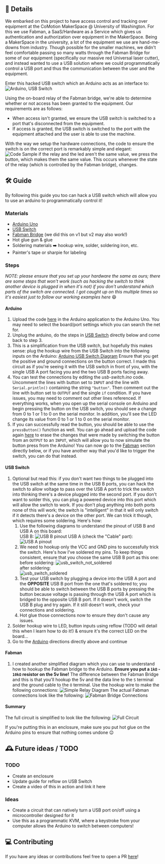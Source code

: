 ## 📝 Details

We embarked on this project to have access control and tracking over equipment at the CoMotion MakerSpace @ University of Washington. For this we use Fabman, a SaaS/Hardware as a Service which gives us authentication and authorization over equipment in the MakerSpace. Being a MakerSpace in the university, a lot of the equipment we use are hand-me-downs from industry. Though possible for the smaller machines, we didn't feel comfortable passing so many watts through the Fabman Bridge for some of our equipment (specifically our massive red Universal laser cutter), and instead wanted to use a USB solution where we could programmatically control a USB port and thus the communication between the user and the equipment.

Enter this hacked USB switch which an Arduino acts as an interface to:
![Arduino, USB Switch](media/arduino_switch.jpg?raw=true "Arduino, USB Switch")

Using the on-board relay of the Fabman bridge, we're able to determine whether or not access has been granted to the equipment. Our requirements are as follows:
* When access isn't granted, we ensure the USB switch is switched to a port that's disconnected from the equipment. 
* If access is granted, the USB switch is switched to the port with the equipment attached and the user is able to use the machine.

With the way we setup the hardware connections, the code to ensure the switch is on the correct port is remarkably simple and elegant:
![Code Sample](media/code_sample.png?raw=true "Code Sample")
if the relay and the led aren't the same value, we press the button, which makes them the same value. This occurs whenever the state of the relay (which is controlled by the Fabman bridge), changes.

## 🛠 Guide

By following this guide you too can hack a USB switch which will allow you to use an arduino to programmatically control it!

### Materials
* [Arduino Uno](https://amzn.to/2OqPTH5)
* [USB Switch](https://amzn.to/2Yb0qdT)
* [Fabman Bridge](http://bit.ly/2OseD1t) (we did this on v1 but v2 may also work!)
* Hot glue gun & glue
* Soldering materials ➡️ hookup wire, solder, soldering iron, etc.
* Painter's tape or sharpie for labeling

### Steps

_NOTE: please ensure that you set up your hardware the same as ours; there are some steps that won't work (such as hacking the switch to think another device is plugged in when it's not) if you don't understand which parts of the switch are connected. I got caught up on this multiple times so it's easiest just to follow our working examples here_ 😄

#### Arduino
1. Upload the code [here](src/usb_switch.ino) in the Arduino application to the Arduino Uno. You may need to select the board/port settings which you can search the net for.
2. Unplug the arduino, do the steps in [USB Switch](#usb-switch) directly below and come back to step 3.
3. This is a simplification from the USB switch, but hopefully this makes sense: plug the hookup wire from the USB Switch into the following inputs on the Arduino:
[Arduino USB Switch Diagram](media/arduino_usb_switch_diagram.jpg "Arduino USB Switch Diagram")
Ensure that you get the positive and ground connections on the button correct. I made this circuit as if you're seeing it with the USB switch in front of you, with the single USB A port facing you and the two USB B ports facing away.
1. You can test the connections by editing the _usb-switch.ino_ code. Uncomment the lines with button set to `INPUT` and the line with `Serial.println()` containing the string `"button"`. Then comment out the line with button set to `OUTPUT` and the single `if` condition. If you have issues, you may need to comment out other lines referenced. If everything works, when you open up the serial console on Arduino and begin pressing the button on the USB switch, you should see a change from 0 to 1 or 1 to 0 on the serial monitor. In addition, you'll see the LED change its value from 0 to 1 or 1 to 0 on the serial monitor.
2. If you can successfully read the button, you should be able to use the `pressButton()` function as well. You can go ahead and upload the code again [here](src/usb_switch.ino) to erase the changes that were made by switching the button from an `OUTPUT` to an `INPUT`, which will allow you to now simulate the button press from the Arduino! You can now go to the [Fabman](#Fabman) section directly below, or if you have another way that you'd like to trigger the switch, you can do that instead.

#### USB Switch
1. Optional but read this: if you don't want two things to be plugged into the USB switch at the same time in the USB B ports, you can hack the switch to allow voltage to pass over the USB A port to trick the switch into thinking there's a device plugged into the second port. If you don't want to solder this, you can plug a powered device into this port which will allow the switch to work. If you don't plug anything into both ports none of this will work; the switch is "intelligent" in that it will only switch if it detects there's a device on the other port. We can trick it though, which requires some soldering. Here's how:
    1. Use the following diagrams to understand the pinout of USB B and USB A on this board:  
USB B:
![USB B pinout](https://rodolfo3.files.wordpress.com/2014/02/usb-b-pinout.jpg)
USB A (check the "Cable" part):
![USB A pinout](https://www.doityourselfchristmas.com/wiki/images/f/fe/Usb_pinout.jpg)
    2. We need to hookup only the VCC and GND pins to successfully trick the switch. Here's how I've soldered my pins. To keep things consistent, ensure that you choose the same USB B port as this one:
    before soldering:
    ![usb_switch_not_soldered](media/usb_switch_not_soldered.jpg)  
    after soldering:  
    ![usb_switch_soldered](media/usb_switch_soldered.jpg)
    3. Test your USB switch by plugging a device into the USB A port and the **OPPOSITE** USB B port from the one that's soldered to; you should be able to switch between the USB B ports by pressing the button because voltage is passing through the USB A port which is bridged to the opposite USB B port. If it doesn't work, switch the USB B plug and try again. If it still doesn't work, check your connections and soldering.
    4. Hot glue those connections now to ensure they don't cause any issues.
2. Solder hookup wire to LED, button inputs using reflow (TODO will detail this when I learn how to do it!) & ensure it's the correct LED on the board...
3. Go to the [Arduino](#Arduino) directions directly above and continue

#### Fabman
1. I created another simplified diagram which you can use to understand how to hookup the Fabman bridge to the Arduino. **Ensure you put a `1kΩ` - `10kΩ` resistor on the 5v line!** The difference between the Fabman Bridge and this is that you'll hookup the 5v and the data line to the `S` terminal and the ground cable to the `O` terminal. Use the hookup wire to make the following connections:
![Simple Relay Diagram](media/simple_relay_diagram.jpg)
The actual Fabman connections look like the following:
![Fabman Bridge Connections](media/fabman_bridge_connections.jpg)

#### Summary
The full circuit is simplified to look like the following:
![Full Circuit](media/arduino_usb_switch_full.jpg)

If you're putting this in an enclosure, make sure you put hot glue on the Arduino pins to ensure that nothing comes undone 😉
## 🕰 Future ideas / TODO

### TODO
* Create an enclosure
* Update guide for reflow on USB Switch
* Create a video of this in action and link it here

### Ideas
* Create a circuit that can natively turn a USB port on/off using a microcontroller designed for it
* Use this as a programmatic KVM, where a keystroke from your computer allows the Arduino to switch between computers!

## 💻 Contributing

If you have any ideas or contributions feel free to open a PR [here](http://bit.ly/2OrM4kY)!